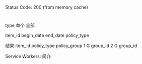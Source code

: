 

Status Code: 200  (from memory cache)
# 

type 单个 全部 


item_id begin_date end_date policy_type

结果
item_id policy_type policy_group
1 G group_id
2 G group_id


 
Service Workers: 简介


